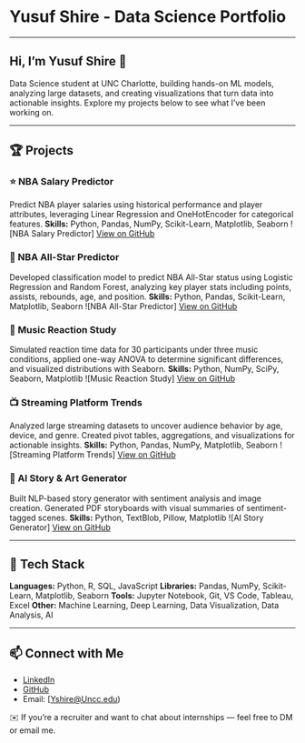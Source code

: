 # Yusuf Shire - Data Science Portfolio

---

## Hi, I’m Yusuf Shire 👋

Data Science student at UNC Charlotte, building hands-on ML models, analyzing large datasets, and creating visualizations that turn data into actionable insights. Explore my projects below to see what I’ve been working on.

---

## 🏆 Projects

### ⭐ NBA Salary Predictor

Predict NBA player salaries using historical performance and player attributes, leveraging Linear Regression and OneHotEncoder for categorical features.
**Skills:** Python, Pandas, NumPy, Scikit-Learn, Matplotlib, Seaborn
![NBA Salary Predictor]
[View on GitHub](https://github.com/Yusufshireds26/Nba-Salary-Predictor)

### 🌟 NBA All-Star Predictor

Developed classification model to predict NBA All-Star status using Logistic Regression and Random Forest, analyzing key player stats including points, assists, rebounds, age, and position.
**Skills:** Python, Pandas, Scikit-Learn, Matplotlib, Seaborn
![NBA All-Star Predictor]
[View on GitHub](https://github.com/Yusufshireds26/NBA-All-Star-Predictor)

### 🎵 Music Reaction Study

Simulated reaction time data for 30 participants under three music conditions, applied one-way ANOVA to determine significant differences, and visualized distributions with Seaborn.
**Skills:** Python, NumPy, SciPy, Seaborn, Matplotlib
![Music Reaction Study]
[View on GitHub](https://github.com/Yusufshireds26/Music-Reaction-Study)

### 📺 Streaming Platform Trends

Analyzed large streaming datasets to uncover audience behavior by age, device, and genre. Created pivot tables, aggregations, and visualizations for actionable insights.
**Skills:** Python, Pandas, NumPy, Matplotlib, Seaborn
![Streaming Platform Trends]
[View on GitHub](https://github.com/Yusufshireds26/Streaming-Platform-Trends)

### 🤖 AI Story & Art Generator

Built NLP-based story generator with sentiment analysis and image creation. Generated PDF storyboards with visual summaries of sentiment-tagged scenes.
**Skills:** Python, TextBlob, Pillow, Matplotlib
![AI Story Generator]
[View on GitHub](https://github.com/Yusufshireds26/AI-Story-Project)

---

## 🧰 Tech Stack

**Languages:** Python, R, SQL, JavaScript
**Libraries:** Pandas, NumPy, Scikit-Learn, Matplotlib, Seaborn
**Tools:** Jupyter Notebook, Git, VS Code, Tableau, Excel
**Other:** Machine Learning, Deep Learning, Data Visualization, Data Analysis, AI

---

## 📫 Connect with Me

* [LinkedIn](https://www.linkedin.com/in/yusuf-shire-/)
* [GitHub](https://github.com/Yusufshireds26)
* Email: [Yshire@Uncc.edu)

✉️ If you’re a recruiter  and want to chat about internships  — feel free to DM or email me.
